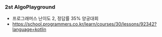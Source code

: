 ### 2st AlgoPlayground

- 프로그래머스 난이도 2, 정답률 35% 양궁대회
- https://school.programmers.co.kr/learn/courses/30/lessons/92342?language=kotlin